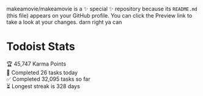 makeamovie/makeamovie is a ✨ special ✨ repository because its `README.md` (this file) appears on your GitHub profile.
You can click the Preview link to take a look at your changes. darn right ya can

# Todoist Stats

<!-- TODO-IST:START -->
🏆  45,747 Karma Points           
🌸  Completed 26 tasks today           
✅  Completed 32,095 tasks so far           
⏳  Longest streak is 328 days
<!-- TODO-IST:END -->